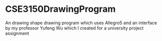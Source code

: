 # CSE3150DrawingProgram
An drawing shape drawing program which uses Allegro5 and an interface by my professor Yufeng Wu which I created for a university project assignment
